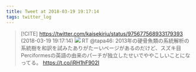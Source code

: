 ```yaml
---
title: Tweet at 2018-03-19 19:17:14
tags: twitter_log
---
```


> [!CITE] https://twitter.com/kaisekiriu/status/975677568933179393 (2018-03-19 19:17:14)
> ![](https://twitter.com/kaisekiriu/status/975677568933179393)
> RT @tapa46: 2013年の硬骨魚類の系統解析の系統樹を和訳を試みたありがたーいページがあるのだけど、スズキ目Perciformesの英語の由来のパーチが独立したせいでややこしいことになってる。
> https://t.co/iRH1hF902I
